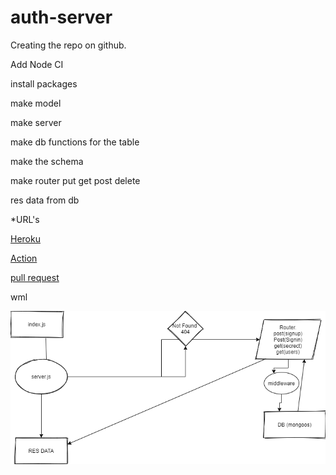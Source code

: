 # auth-server
Creating the repo on github.

Add Node CI

install packages

make model

make server

make db functions for the table

make the schema

make router put get post delete

res data from db

*URL's

[Heroku](https://ayoub-auth-api.herokuapp.com/)

[Action](https://github.com/ayoubkandah/auth-server/actions)

[pull request](https://github.com/ayoubkandah/auth-server/pull/1)

wml

![aaa](./asset/lab07.png)

